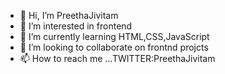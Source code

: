 - 👋 Hi, I’m PreethaJivitam
- 👀 I’m interested in frontend
- 🌱 I’m currently learning HTML,CSS,JavaScript
- 💞️ I’m looking to collaborate on frontnd projcts
- 📫 How to reach me ...TWITTER:PreethaJivitam

